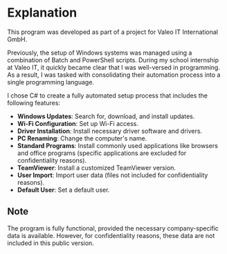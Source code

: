 <h1><strong>Explanation</strong></h1>

This program was developed as part of a project for Valeo IT International GmbH.

Previously, the setup of Windows systems was managed using a combination of Batch and PowerShell scripts. During my school internship at Valeo IT, it quickly became clear that I was well-versed in programming. As a result, I was tasked with consolidating their automation process into a single programming language.

I chose C# to create a fully automated setup process that includes the following features:

- **Windows Updates**: Search for, download, and install updates.
- **Wi-Fi Configuration**: Set up Wi-Fi access.
- **Driver Installation**: Install necessary driver software and drivers.
- **PC Renaming**: Change the computer's name.
- **Standard Programs**: Install commonly used applications like browsers and office programs (specific applications are excluded for confidentiality reasons).
- **TeamViewer**: Install a customized TeamViewer version.
- **User Import**: Import user data (files not included for confidentiality reasons).
- **Default User**: Set a default user.

<h2>Note</h2>

The program is fully functional, provided the necessary company-specific data is available. However, for confidentiality reasons, these data are not included in this public version.
